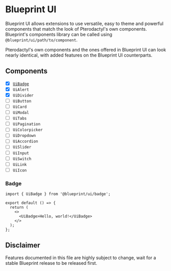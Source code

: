 # Blueprint UI

Blueprint UI allows extensions to use versatile, easy to theme and powerful components that match the look of Pterodactyl's own components. Blueprint's components library can be called using `@blueprint/ui/path/to/component`.

Pterodactyl's own components and the ones offered in Blueprint UI can look nearly identical, with added features on the Blueprint UI counterparts.

## Components

- [x] [`UiBadge`](#badge)
- [x] `UiAlert`
- [x] `UiDivider`
- [ ] `UiButton`
- [ ] `UiCard`
- [ ] `UiModal`
- [ ] `UiTabs`
- [ ] `UiPagination`
- [ ] `UiColorpicker`
- [ ] `UiDropdown`
- [ ] `UiAccordion`
- [ ] `UiSlider`
- [ ] `UiInput`
- [ ] `UiSwitch`
- [ ] `UiLink`
- [ ] `UiIcon`

### Badge

```tsx
import { UiBadge } from '@blueprint/ui/badge';

export default () => {
  return (
    <>
      <UiBadge>Hello, world!</UiBadge>
    </>
  );
};
```

## Disclaimer

Features documented in this file are highly subject to change, wait for a stable Blueprint release to be released first.
